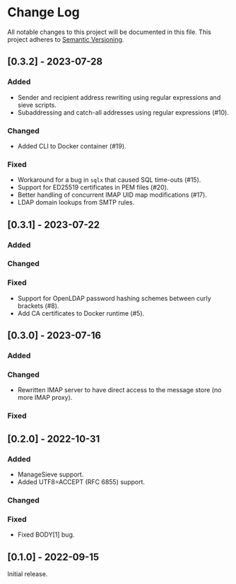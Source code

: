 # Change Log

All notable changes to this project will be documented in this file. This project adheres to [Semantic Versioning](http://semver.org/).

## [0.3.2] - 2023-07-28

### Added
- Sender and recipient address rewriting using regular expressions and sieve scripts.
- Subaddressing and catch-all addresses using regular expressions (#10).
 
### Changed
- Added CLI to Docker container (#19).
 
### Fixed
- Workaround for a bug in `sqlx` that caused SQL time-outs (#15).
- Support for ED25519 certificates in PEM files (#20). 
- Better handling of concurrent IMAP UID map modifications (#17).
- LDAP domain lookups from SMTP rules.

## [0.3.1] - 2023-07-22

### Added
 
### Changed
 
### Fixed
- Support for OpenLDAP password hashing schemes between curly brackets (#8). 
- Add CA certificates to Docker runtime (#5).

## [0.3.0] - 2023-07-16

### Added

### Changed
- Rewritten IMAP server to have direct access to the message store (no more IMAP proxy).
 
### Fixed

## [0.2.0] - 2022-10-31

### Added
- ManageSieve support.
- Added UTF8=ACCEPT (RFC 6855) support.

### Changed
 
### Fixed
- Fixed BODY[1] bug.

## [0.1.0] - 2022-09-15

Initial release.

